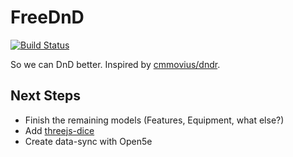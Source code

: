 FreeDnD
=======

[![Build Status](https://travis-ci.com/unRARed/freednd.svg?branch=master)](https://travis-ci.com/unRARed/freednd)

So we can DnD better. Inspired by
[cmmovius/dndr](https://github.com/cmmovius/dndr).

Next Steps
---------

- Finish the remaining models (Features, Equipment, what else?)
- Add [threejs-dice](https://www.npmjs.com/package/threejs-dice)
- Create data-sync with Open5e
